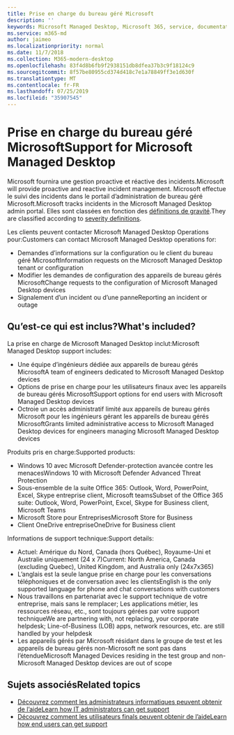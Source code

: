 ```yaml
---
title: Prise en charge du bureau géré Microsoft
description: ''
keywords: Microsoft Managed Desktop, Microsoft 365, service, documentation
ms.service: m365-md
author: jaimeo
ms.localizationpriority: normal
ms.date: 11/7/2018
ms.collection: M365-modern-desktop
ms.openlocfilehash: 83f4d8b6fb9f2938151db8dfea37b3c9f18124c9
ms.sourcegitcommit: 8f57be80955cd374d418c7e1a78849ff3e1d630f
ms.translationtype: MT
ms.contentlocale: fr-FR
ms.lasthandoff: 07/25/2019
ms.locfileid: "35907545"
---
```

# <a name="support-for-microsoft-managed-desktop"></a><span data-ttu-id="0eee9-103">Prise en charge du bureau géré Microsoft</span><span class="sxs-lookup"><span data-stu-id="0eee9-103">Support for Microsoft Managed Desktop</span></span>

<span data-ttu-id="0eee9-104">Microsoft fournira une gestion proactive et réactive des incidents.</span><span class="sxs-lookup"><span data-stu-id="0eee9-104">Microsoft will provide proactive and reactive incident management.</span></span> <span data-ttu-id="0eee9-105">Microsoft effectue le suivi des incidents dans le portail d’administration de bureau géré Microsoft.</span><span class="sxs-lookup"><span data-stu-id="0eee9-105">Microsoft tracks incidents in the Microsoft Managed Desktop admin portal.</span></span> <span data-ttu-id="0eee9-106">Elles sont classées en fonction des [définitions de gravité](../working-with-managed-desktop/admin-support.md#sev).</span><span class="sxs-lookup"><span data-stu-id="0eee9-106">They are classified according to [severity definitions](../working-with-managed-desktop/admin-support.md#sev).</span></span>

<span data-ttu-id="0eee9-107">Les clients peuvent contacter Microsoft Managed Desktop Operations pour:</span><span class="sxs-lookup"><span data-stu-id="0eee9-107">Customers can contact Microsoft Managed Desktop operations for:</span></span>
- <span data-ttu-id="0eee9-108">Demandes d’informations sur la configuration ou le client du bureau géré Microsoft</span><span class="sxs-lookup"><span data-stu-id="0eee9-108">Information requests on the Microsoft Managed Desktop tenant or configuration</span></span>
- <span data-ttu-id="0eee9-109">Modifier les demandes de configuration des appareils de bureau gérés Microsoft</span><span class="sxs-lookup"><span data-stu-id="0eee9-109">Change requests to the configuration of Microsoft Managed Desktop devices</span></span>
- <span data-ttu-id="0eee9-110">Signalement d’un incident ou d’une panne</span><span class="sxs-lookup"><span data-stu-id="0eee9-110">Reporting an incident or outage</span></span>

## <a name="whats-included"></a><span data-ttu-id="0eee9-111">Qu’est-ce qui est inclus?</span><span class="sxs-lookup"><span data-stu-id="0eee9-111">What's included?</span></span>

<span data-ttu-id="0eee9-112">La prise en charge de Microsoft Managed Desktop inclut:</span><span class="sxs-lookup"><span data-stu-id="0eee9-112">Microsoft Managed Desktop support includes:</span></span>

- <span data-ttu-id="0eee9-113">Une équipe d’ingénieurs dédiée aux appareils de bureau gérés Microsoft</span><span class="sxs-lookup"><span data-stu-id="0eee9-113">A team of engineers dedicated to Microsoft Managed Desktop devices</span></span>
- <span data-ttu-id="0eee9-114">Options de prise en charge pour les utilisateurs finaux avec les appareils de bureau gérés Microsoft</span><span class="sxs-lookup"><span data-stu-id="0eee9-114">Support options for end users with Microsoft Managed Desktop devices</span></span>
- <span data-ttu-id="0eee9-115">Octroie un accès administratif limité aux appareils de bureau gérés Microsoft pour les ingénieurs gérant les appareils de bureau gérés Microsoft</span><span class="sxs-lookup"><span data-stu-id="0eee9-115">Grants limited administrative access to Microsoft Managed Desktop devices for engineers managing Microsoft Managed Desktop devices</span></span> 

<span data-ttu-id="0eee9-116">Produits pris en charge:</span><span class="sxs-lookup"><span data-stu-id="0eee9-116">Supported products:</span></span>

- <span data-ttu-id="0eee9-117">Windows 10 avec Microsoft Defender-protection avancée contre les menaces</span><span class="sxs-lookup"><span data-stu-id="0eee9-117">Windows 10 with Microsoft Defender Advanced Threat Protection</span></span> 
- <span data-ttu-id="0eee9-118">Sous-ensemble de la suite Office 365: Outlook, Word, PowerPoint, Excel, Skype entreprise client, Microsoft teams</span><span class="sxs-lookup"><span data-stu-id="0eee9-118">Subset of the Office 365 suite: Outlook, Word, PowerPoint, Excel, Skype for Business client, Microsoft Teams</span></span> 
- <span data-ttu-id="0eee9-119">Microsoft Store pour Entreprises</span><span class="sxs-lookup"><span data-stu-id="0eee9-119">Microsoft Store for Business</span></span> 
- <span data-ttu-id="0eee9-120">Client OneDrive entreprise</span><span class="sxs-lookup"><span data-stu-id="0eee9-120">OneDrive for Business client</span></span> 

<span data-ttu-id="0eee9-121">Informations de support technique:</span><span class="sxs-lookup"><span data-stu-id="0eee9-121">Support details:</span></span>

- <span data-ttu-id="0eee9-122">Actuel: Amérique du Nord, Canada (hors Québec), Royaume-Uni et Australie uniquement (24 x 7)</span><span class="sxs-lookup"><span data-stu-id="0eee9-122">Current: North America, Canada (excluding Quebec), United Kingdom, and Australia only (24x7x365)</span></span> 
- <span data-ttu-id="0eee9-123">L’anglais est la seule langue prise en charge pour les conversations téléphoniques et de conversation avec les clients</span><span class="sxs-lookup"><span data-stu-id="0eee9-123">English is the only supported language for phone and chat conversations with customers</span></span> 
- <span data-ttu-id="0eee9-124">Nous travaillons en partenariat avec le support technique de votre entreprise, mais sans le remplacer; Les applications métier, les ressources réseau, etc., sont toujours gérées par votre support technique</span><span class="sxs-lookup"><span data-stu-id="0eee9-124">We are partnering with, not replacing, your corporate helpdesk; Line-of-Business (LOB) apps, network resources, etc. are still handled by your helpdesk</span></span> 
- <span data-ttu-id="0eee9-125">Les appareils gérés par Microsoft résidant dans le groupe de test et les appareils de bureau gérés non-Microsoft ne sont pas dans l’étendue</span><span class="sxs-lookup"><span data-stu-id="0eee9-125">Microsoft Managed Devices residing in the test group and non-Microsoft Managed Desktop devices are out of scope</span></span> 


## <a name="related-topics"></a><span data-ttu-id="0eee9-126">Sujets associés</span><span class="sxs-lookup"><span data-stu-id="0eee9-126">Related topics</span></span>

- [<span data-ttu-id="0eee9-127">Découvrez comment les administrateurs informatiques peuvent obtenir de l’aide</span><span class="sxs-lookup"><span data-stu-id="0eee9-127">Learn how IT administrators can get support</span></span>](../working-with-managed-desktop/admin-support.md)
- [<span data-ttu-id="0eee9-128">Découvrez comment les utilisateurs finals peuvent obtenir de l’aide</span><span class="sxs-lookup"><span data-stu-id="0eee9-128">Learn how end users can get support</span></span>](../working-with-managed-desktop/end-user-support.md)
